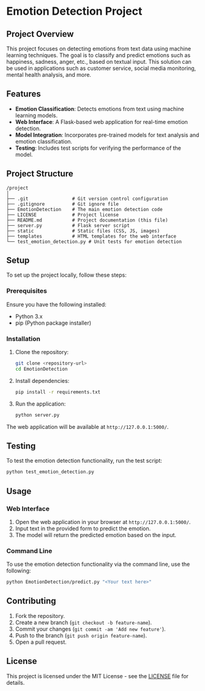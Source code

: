 
# Emotion Detection Project

## Project Overview

This project focuses on detecting emotions from text data using machine learning techniques. The goal is to classify and predict emotions such as happiness, sadness, anger, etc., based on textual input. This solution can be used in applications such as customer service, social media monitoring, mental health analysis, and more.

## Features

- **Emotion Classification**: Detects emotions from text using machine learning models.
- **Web Interface**: A Flask-based web application for real-time emotion detection.
- **Model Integration**: Incorporates pre-trained models for text analysis and emotion classification.
- **Testing**: Includes test scripts for verifying the performance of the model.

## Project Structure

```
/project
│
├── .git                # Git version control configuration
├── .gitignore          # Git ignore file
├── EmotionDetection    # The main emotion detection code
├── LICENSE             # Project license
├── README.md           # Project documentation (this file)
├── server.py           # Flask server script
├── static              # Static files (CSS, JS, images)
├── templates           # HTML templates for the web interface
└── test_emotion_detection.py # Unit tests for emotion detection
```

## Setup

To set up the project locally, follow these steps:

### Prerequisites

Ensure you have the following installed:

- Python 3.x
- pip (Python package installer)

### Installation

1. Clone the repository:
   ```bash
   git clone <repository-url>
   cd EmotionDetection
   ```

2. Install dependencies:
   ```bash
   pip install -r requirements.txt
   ```

3. Run the application:
   ```bash
   python server.py
   ```

The web application will be available at `http://127.0.0.1:5000/`.

## Testing

To test the emotion detection functionality, run the test script:

```bash
python test_emotion_detection.py
```

## Usage

### Web Interface

1. Open the web application in your browser at `http://127.0.0.1:5000/`.
2. Input text in the provided form to predict the emotion.
3. The model will return the predicted emotion based on the input.

### Command Line

To use the emotion detection functionality via the command line, use the following:

```bash
python EmotionDetection/predict.py "<Your text here>"
```

## Contributing

1. Fork the repository.
2. Create a new branch (`git checkout -b feature-name`).
3. Commit your changes (`git commit -am 'Add new feature'`).
4. Push to the branch (`git push origin feature-name`).
5. Open a pull request.

## License

This project is licensed under the MIT License - see the [LICENSE](LICENSE) file for details.
